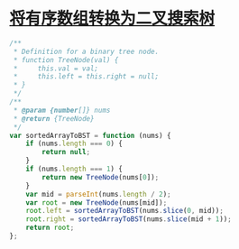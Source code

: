 # [将有序数组转换为二叉搜索树](https://leetcode-cn.com/explore/interview/card/top-interview-questions-easy/7/trees/51/)

```js
/**
 * Definition for a binary tree node.
 * function TreeNode(val) {
 *     this.val = val;
 *     this.left = this.right = null;
 * }
 */
/**
 * @param {number[]} nums
 * @return {TreeNode}
 */
var sortedArrayToBST = function (nums) {
    if (nums.length === 0) {
        return null;
    }
    if (nums.length === 1) {
        return new TreeNode(nums[0]);
    }
    var mid = parseInt(nums.length / 2);
    var root = new TreeNode(nums[mid]);
    root.left = sortedArrayToBST(nums.slice(0, mid));
    root.right = sortedArrayToBST(nums.slice(mid + 1));
    return root;
};
```